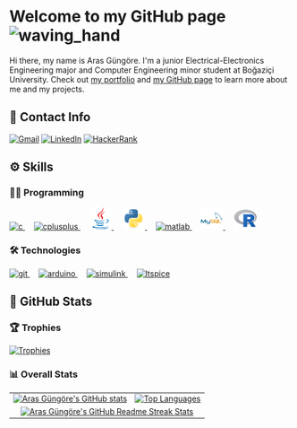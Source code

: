 # Welcome to my GitHub page <img src="https://raw.githubusercontent.com/arasgungore/arasgungore/main/gifs/waving_hand.gif" alt="waving_hand" width="35px" />

Hi there, my name is Aras Güngöre. I'm a junior Electrical-Electronics Engineering major and Computer Engineering minor student at Boğaziçi University. Check out [my portfolio](https://arasgungore.github.io) and [my GitHub page](https://github.com/arasgungore?tab=repositories) to learn more about me and my projects.



## 📇 Contact Info

[![Gmail](https://img.shields.io/badge/-arasgungore09-f14336?style=flat&logo=Gmail&logoColor=white&link=mailto:arasgungore09@gmail.com)](mailto:arasgungore09@gmail.com)
[![LinkedIn](https://img.shields.io/badge/-arasgungore-007bb6?style=flat&logo=Linkedin&logoColor=white&link=https://www.linkedin.com/in/arasgungore)](https://www.linkedin.com/in/arasgungore)
[![HackerRank](https://img.shields.io/badge/-arasgungore-00ea64?style=flat&logo=Hackerrank&logoColor=white&link=https://www.hackerrank.com/arasgungore)](https://www.hackerrank.com/arasgungore)



## ⚙ Skills

### 👨‍💻 Programming

<p align="left">
  <a href="https://www.cprogramming.com" target="_blank" rel="noreferrer"> <img src="https://raw.githubusercontent.com/arasgungore/arasgungore/main/icons/c.svg" alt="c" width="40" height="40" /> </a> &nbsp; &nbsp;
  <a href="https://www.cplusplus.com" target="_blank" rel="noreferrer"> <img src="https://raw.githubusercontent.com/arasgungore/arasgungore/main/icons/cplusplus.svg" alt="cplusplus" width="40" height="40" /> </a> &nbsp; &nbsp;
  <a href="https://www.java.com" target="_blank" rel="noreferrer"> <img src="https://raw.githubusercontent.com/devicons/devicon/master/icons/java/java-original.svg" alt="java" width="40" height="40" /> </a> &nbsp; &nbsp;
  <a href="https://www.python.org" target="_blank" rel="noreferrer"> <img src="https://raw.githubusercontent.com/devicons/devicon/master/icons/python/python-original.svg" alt="python" width="40" height="40" /> </a> &nbsp; &nbsp;
  <a href="https://www.mathworks.com" target="_blank" rel="noreferrer"> <img src="https://raw.githubusercontent.com/arasgungore/arasgungore/main/icons/matlab.svg" alt="matlab" width="40" height="40" /> </a> &nbsp; &nbsp;
  <a href="https://www.mysql.com" target="_blank" rel="noreferrer"> <img src="https://raw.githubusercontent.com/devicons/devicon/master/icons/mysql/mysql-original-wordmark.svg" alt="mysql" width="40" height="40" /> </a> &nbsp; &nbsp;
  <a href="https://www.r-project.org" target="_blank" rel="noreferrer"> <img src="https://raw.githubusercontent.com/devicons/devicon/master/icons/r/r-original.svg" alt="r" width="40" height="40" /> </a>
</p>


### 🛠 Technologies

<p align="left">
  <a href="https://git-scm.com" target="_blank" rel="noreferrer"> <img src="https://raw.githubusercontent.com/arasgungore/arasgungore/main/icons/git.svg" alt="git" width="40" height="40" /> </a> &nbsp; &nbsp;
  <a href="https://www.arduino.cc" target="_blank" rel="noreferrer"> <img src="https://raw.githubusercontent.com/arasgungore/arasgungore/main/icons/arduino.svg" alt="arduino" width="40" height="40" /> </a> &nbsp; &nbsp;
  <a href="https://www.mathworks.com/products/simulink.html" target="_blank" rel="noreferrer"> <img src="https://raw.githubusercontent.com/arasgungore/arasgungore/main/icons/simulink.svg" alt="simulink" width="40" height="40" /> </a> &nbsp; &nbsp;
  <a href="https://www.analog.com/en/design-center/design-tools-and-calculators/ltspice-simulator.html" target="_blank" rel="noreferrer"> <img src="https://raw.githubusercontent.com/arasgungore/arasgungore/main/icons/ltspice.svg" alt="ltspice" width="40" height="40" /> </a>
</p>



## 📍 GitHub Stats

### 🏆 Trophies

[![Trophies](https://github-profile-trophy.vercel.app/?username=arasgungore&no-frame=true&no-bg=true&theme=juicyfresh&column=5&margin-w=5&margin-h=5)](https://github.com/ryo-ma/github-profile-trophy)


### 📊 Overall Stats

<table>
  <tr>
    <td valign="top">
      <a href="https://github.com/anuraghazra/github-readme-stats"> <img src="https://github-readme-stats.vercel.app/api?username=arasgungore&hide_border=true&show_icons=true" alt ="Aras Güngöre's GitHub stats"/>
    </a> </td>
    <td valign="top"> <a href="https://github.com/anuraghazra/github-readme-stats"> <img src="https://github-readme-stats.vercel.app/api/top-langs/?username=arasgungore&hide_border=true&langs_count=8&layout=compact" alt="Top Languages"/>
    </a> </td>
  </tr>
  <tr>
    <td colspan="2" align="center"> <a href="https://git.io/streak-stats"> <img src="http://github-readme-streak-stats.herokuapp.com?user=arasgungore&hide_border=true&background=f6f8fa&stroke=001427&ring=e36414&fire=e36414&currStreakNum=03045e&sideNums=03045e&currStreakLabel=03045e&sideLabels=240046&dates=fb5607&date_format=j%20M%5B%20Y%5D" alt ="Aras Güngöre's GitHub Readme Streak Stats"/>
    </a> </td>
  </tr>
</table>
